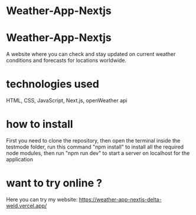 # Weather-App-Nextjs
# Weather-App-Nextjs
A website where you can check and stay updated on current weather conditions and forecasts for locations worldwide.

# technologies used
HTML, CSS, JavaScript, Next.js, openWeather api

# how to install
First you need to clone the repository, then open the terminal inside the testmode folder, run this command "npm install" to install all the required node modules, then run "npm run dev" to start a server on localhost for the application

# want to try online ?
Here you can try my website: https://weather-app-nextjs-delta-weld.vercel.app/
